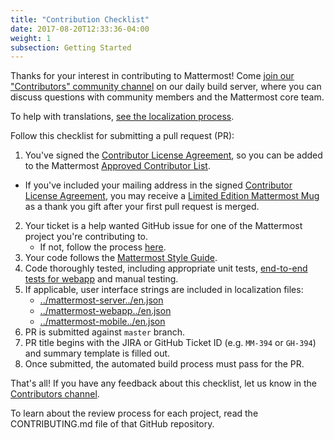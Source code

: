 ```yaml
---
title: "Contribution Checklist"
date: 2017-08-20T12:33:36-04:00
weight: 1
subsection: Getting Started
---
```


Thanks for your interest in contributing to Mattermost! Come [join our "Contributors" community channel](https://pre-release.mattermost.com/core/channels/tickets) on our daily build server, where you can discuss questions with community members and the Mattermost core team.

To help with translations, [see the localization process](https://docs.mattermost.com/developer/localization.html).

Follow this checklist for submitting a pull request (PR):

1. You've signed the [Contributor License Agreement](http://www.mattermost.org/mattermost-contributor-agreement/), so you can be added to the Mattermost [Approved Contributor List](https://docs.google.com/spreadsheets/d/1NTCeG-iL_VS9bFqtmHSfwETo5f-8MQ7oMDE5IUYJi_Y/pubhtml?gid=0&single=true).
 - If you've included your mailing address in the signed [Contributor License Agreement](https://www.mattermost.org/mattermost-contributor-agreement/), you may receive a [Limited Edition Mattermost Mug](https://forum.mattermost.org/t/limited-edition-mattermost-mugs/143) as a thank you gift after your first pull request is merged.
2. Your ticket is a help wanted GitHub issue for one of the Mattermost project you're contributing to.
    - If not, follow the process [here](/contribute/contributions-without-ticket).
3. Your code follows the [Mattermost Style Guide](http://docs.mattermost.com/developer/style-guide.html).
4. Code thoroughly tested, including appropriate unit tests, [end-to-end tests for webapp](https://docs.mattermost.com/developer/webapp-end-to-end-testing.html) and manual testing.
5. If applicable, user interface strings are included in localization files:
    - [../mattermost-server../en.json](https://github.com/mattermost/mattermost-server/blob/master/i18n/en.json)
    - [../mattermost-webapp../en.json](https://github.com/mattermost/mattermost-webapp/blob/master/i18n/en.json)
    - [../mattermost-mobile../en.json](https://github.com/mattermost/mattermost-mobile/blob/master/assets/base/i18n/en.json)
6. PR is submitted against `master` branch.
7. PR title begins with the JIRA or GitHub Ticket ID (e.g. `MM-394` or `GH-394`) and summary template is filled out.
8. Once submitted, the automated build process must pass for the PR.

That's all! If you have any feedback about this checklist, let us know in the [Contributors channel](https://pre-release.mattermost.com/core/channels/tickets).

To learn about the review process for each project, read the CONTRIBUTING.md file of that GitHub repository.
